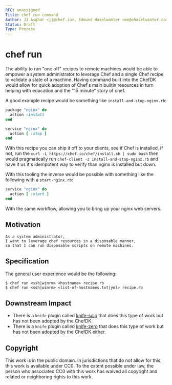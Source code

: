 ```yaml
---
RFC: unassigned
Title: chef run command
Author: JJ Asghar <jj@chef.io>, Edmund Haselwanter <me@ehaselwanter.com>
Status: Draft
Type: Process
---
```


# chef run

The ability to run "one off" recipes to remote machines would be able to empower
a system administrator to leverage Chef and a single Chef recipe to validate a state
of a machine. Having command built into the ChefDK would allow for quick adoption
of Chef's main builtin resources in turn helping with education and the "15 minute"
story of chef.

A good example recipe would be something like `install-and-stop-nginx.rb`:

```ruby
package "nginx" do
  action :install
end

service "nginx" do
  action [ :stop ]
end
```

With this recipe you can ship it off to your clients, see if Chef is installed,
if not, run the `curl -L https://chef.io/chef/install.sh | sudo bash`
then would pragmatically run `chef-client -z install-and-stop-nginx.rb` and have it
us it's idempotent way to verify than nginx is installed but down.

With this tooling the inverse would be possible with something like the following
with a `start-nginx.rb`:

```ruby
service "nginx" do
  action [ :start ]
end
```

With the same workflow, allowing you to bring up your nginx web servers.

## Motivation

    As a system administrator,
    I want to leverage chef resources in a disposable manner,
    so that I can run disposable scripts on remote machines.

## Specification

The general user experience would be the following:

```
$ chef run <ssh|winrm> <hostname> recipe.rb
$ chef run <ssh|winrm> <list-of-hostnames.txt|yml> recipe.rb
```

## Downstream Impact

- There is a `knife` plugin called [knife-solo][solo] that does this type of work
but has not been adopted by the ChefDK.
- There is a `knife` plugin called [knife-zero][zero] that does this type of work
but has not been adopted by the ChefDK either.

## Copyright

This work is in the public domain. In jurisdictions that do not allow for this,
this work is available under CC0. To the extent possible under law, the person
who associated CC0 with this work has waived all copyright and related or
neighboring rights to this work.

[solo]: https://matschaffer.github.io/knife-solo/
[zero]: https://github.com/higanworks/knife-zero
